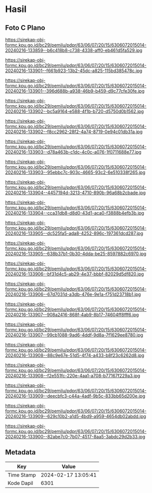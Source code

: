 # Hasil

## Foto C Plano

https://sirekap-obj-formc.kpu.go.id/bc29/pemilu/pdpr/63/06/07/20/15/6306072015014-20240216-133859--b6c418b8-c738-4338-aff0-eb461d5fa529.jpg

https://sirekap-obj-formc.kpu.go.id/bc29/pemilu/pdpr/63/06/07/20/15/6306072015014-20240216-133901--f661b923-13b2-45dc-a825-115bd385478c.jpg

https://sirekap-obj-formc.kpu.go.id/bc29/pemilu/pdpr/63/06/07/20/15/6306072015014-20240216-133901--396d688b-a938-46b9-b459-d9c77cfe30fe.jpg

https://sirekap-obj-formc.kpu.go.id/bc29/pemilu/pdpr/63/06/07/20/15/6306072015014-20240216-133902--bc5a9164-e588-4f1b-b720-d5750d0b1562.jpg

https://sirekap-obj-formc.kpu.go.id/bc29/pemilu/pdpr/63/06/07/20/15/6306072015014-20240216-133902--f8cc2962-28f2-4a74-8719-0e94c01db31a.jpg

https://sirekap-obj-formc.kpu.go.id/bc29/pemilu/pdpr/63/06/07/20/15/6306072015014-20240216-133903--d78a463b-c1dc-4c0c-a076-1f0711688e77.jpg

https://sirekap-obj-formc.kpu.go.id/bc29/pemilu/pdpr/63/06/07/20/15/6306072015014-20240216-133903--95ebbc7c-903c-4665-93c2-6e510338f265.jpg

https://sirekap-obj-formc.kpu.go.id/bc29/pemilu/pdpr/63/06/07/20/15/6306072015014-20240216-133904--4457194d-3213-4710-890b-96a68b2cbade.jpg

https://sirekap-obj-formc.kpu.go.id/bc29/pemilu/pdpr/63/06/07/20/15/6306072015014-20240216-133904--cca31db8-d8d0-43d1-aca0-f3888b4efb3b.jpg

https://sirekap-obj-formc.kpu.go.id/bc29/pemilu/pdpr/63/06/07/20/15/6306072015014-20240216-133905--dc525fa5-ada8-4252-896c-197361dcd287.jpg

https://sirekap-obj-formc.kpu.go.id/bc29/pemilu/pdpr/63/06/07/20/15/6306072015014-20240216-133905--638b37b1-0b30-4dda-be25-8597882c6970.jpg

https://sirekap-obj-formc.kpu.go.id/bc29/pemilu/pdpr/63/06/07/20/15/6306072015014-20240216-133906--bf31d4c5-ab29-4e37-bbbf-82029d5df820.jpg

https://sirekap-obj-formc.kpu.go.id/bc29/pemilu/pdpr/63/06/07/20/15/6306072015014-20240216-133906--67d7031d-a3db-476e-9e1a-f751d23718b1.jpg

https://sirekap-obj-formc.kpu.go.id/bc29/pemilu/pdpr/63/06/07/20/15/6306072015014-20240216-133907--908a2416-868f-4ab9-8b17-74604ff8fff6.jpg

https://sirekap-obj-formc.kpu.go.id/bc29/pemilu/pdpr/63/06/07/20/15/6306072015014-20240216-133907--99cb1088-9ad6-4ddf-9d8a-7f1629ee8780.jpg

https://sirekap-obj-formc.kpu.go.id/bc29/pemilu/pdpr/63/06/07/20/15/6306072015014-20240216-133908--88c9e67e-51d5-4f74-a433-b8f23c6262d8.jpg

https://sirekap-obj-formc.kpu.go.id/bc29/pemilu/pdpr/63/06/07/20/15/6306072015014-20240216-133908--f2e551fc-220e-4aa1-a708-b77167f229a3.jpg

https://sirekap-obj-formc.kpu.go.id/bc29/pemilu/pdpr/63/06/07/20/15/6306072015014-20240216-133909--deecbfc3-c44a-4adf-9b5c-833bb65d200e.jpg

https://sirekap-obj-formc.kpu.go.id/bc29/pemilu/pdpr/63/06/07/20/15/6306072015014-20240216-133909--629c10b2-a1d5-4bd9-a959-4654db02abdd.jpg

https://sirekap-obj-formc.kpu.go.id/bc29/pemilu/pdpr/63/06/07/20/15/6306072015014-20240216-133900--82abe7c0-7b07-4517-8aa5-3abdc29d2b33.jpg


## Metadata

| Key        | Value               |
| ---------- | ------------------- |
| Time Stamp | 2024-02-17 13:05:41 |
| Kode Dapil | 6301                |



